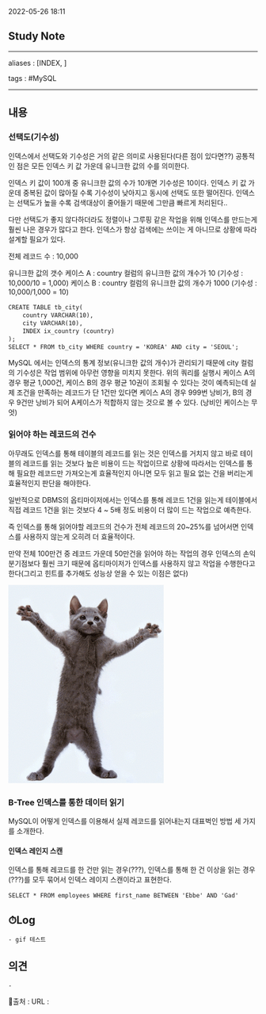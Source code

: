 2022-05-26 18:11
## Study Note
---
aliases : [INDEX, ]

tags : #MySQL

---

## 내용
### 선택도(기수성)
인덱스에서 선택도와 기수성은 거의 같은 의미로 사용된다(다른 점이 있다면??)
공통적인 점은 모든 인덱스 키 값 가운데 유니크한 값의 수를 의미한다.  

인덱스 키 값이 100개 중 유니크한 값의 수가 10개면 기수성은 10이다.
인덱스 키 값 가운데 중복된 값이 많아질 수록 기수성이 낮아지고 동시에 선택도 또한 떨어진다.
인덱스는 선택도가 높을 수록 검색대상이 줄어들기 때문에 그만큼 빠르게 처리된다..

다만 선택도가 좋지 않다하더라도 정렬이나 그루핑 같은 작업을 위해 인덱스를 만드는게 훨씬 나은 경우가 많다고 한다. 인덱스가 항상 검색에는 쓰이는 게 아니므로 상황에 따라 설계할 필요가 있다.

전체 레코드 수 : 10,000

유니크한 값의 갯수
케이스 A : country 컬럼의 유니크한 값의 개수가 10 (기수성 : 10,000/10 = 1,000)
케이스 B : country 컬럼의 유니크한 값의 개수가 1000 (기수성 : 10,000/1,000 = 10)


```mysql
CREATE TABLE tb_city(
	country VARCHAR(10),
	city VARCHAR(10),
	INDEX ix_country (country)
);
SELECT * FROM tb_city WHERE country = 'KOREA' AND city = 'SEOUL'; 
```

MySQL 에서는 인덱스의 통계 정보(유니크한 값의 개수)가 관리되기 때문에 city 컬럼의 기수성은 작업 범위에 아무런 영향을 미치지 못한다.
위의 쿼리를 실행시 케이스 A의 경우 평균 1,000건, 케이스 B의 경우 평균 10권이 조회될 수 있다는 것이 예측되는데 실제 조건을 만족하는 레코드가 단 1건만 있다면 케이스 A의 경우 999번 낭비가, B의 경우 9건만 낭비가 되어 A케이스가 적합하지 않는 것으로 볼 수 있다. (낭비인 케이스는 무엇)

### 읽어야 하는 레코드의 건수
 아무래도 인덱스를 통해 테이블의 레코드를 읽는 것은 인덱스를 거치지 않고 바로 테이블의 레코드를 읽는 것보다 높은 비용이 드는 작업이므로 상황에 따라서는 인덱스를 통해 필요한 레코드만 가져오는게 효율적인지 아니면 모두 읽고 필요 없는 건을 버리는게 효율적인지 판단을 해야한다.

 일반적으로 DBMS의 옵티마이저에서는 인덱스를 통해 레코드 1건을 읽는게 테이블에서 직접 레코드 1건을 읽는 것보다 4 ~ 5배 정도 비용이 더 많이 드는 작업으로 예측한다. 
 
 즉 인덱스를 통해 읽어야할 레코드의 건수가 전체 레코드의 20~25%를 넘어서면 인덱스를 사용하지 않는게 오히려 더 효율적이다.

 만약 전체 100만건 중 레코드 가운데 50만건을 읽어야 하는 작업의 경우 인덱스의 손익 분기점보다 훨씬 크기 때문에 옵티마이저가 인덱스를 사용하지 않고 작업을 수행한다고 한다(그리고 힌트를 추가해도 성능상 얻을 수 있는 이점은 없다)

![img](/assets/giphy.gif)

### B-Tree 인덱스를 통한 데이터 읽기
MySQL이 어떻게 인덱스를 이용해서 실제 레코드를 읽어내는지 대표벅인 방법 세 가지를 소개한다.
#### 인덱스 레인지 스캔
인덱스를 통해 레코드를 한 건만 읽는 경우(???), 인덱스를 통해 한 건 이상을 읽는 경우(???)를 모두 묶어서 인덱스 레이지 스캔이라고 표현한다.
```mysql
SELECT * FROM employees WHERE first_name BETWEEN 'Ebbe' AND 'Gad'
```


## ⏱Log
	- gif 테스트
## 의견
	-


📙출처 :
URL :
